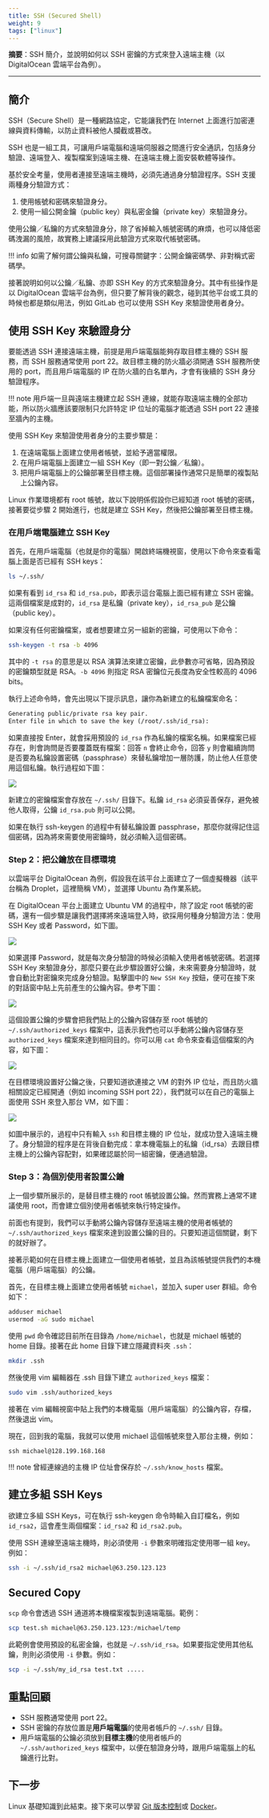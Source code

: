 ```yaml
---
title: SSH (Secured Shell)
weight: 9
tags: ["linux"]
---
```


**摘要**：SSH 簡介，並說明如何以 SSH 密鑰的方式來登入遠端主機（以 DigitalOcean 雲端平台為例）。

---

## 簡介

SSH（Secure Shell）是一種網路協定，它能讓我們在 Internet 上面進行加密連線與資料傳輸，以防止資料被他人攔截或篡改。

SSH 也是一組工具，可讓用戶端電腦和遠端伺服器之間進行安全通訊，包括身分驗證、遠端登入、複製檔案到遠端主機、在遠端主機上面安裝軟體等操作。

基於安全考量，使用者連接至遠端主機時，必須先通過身分驗證程序。SSH 支援兩種身分驗證方式：

1. 使用帳號和密碼來驗證身分。
2. 使用一組公開金鑰（public key）與私密金鑰（private key）來驗證身分。

使用公鑰／私鑰的方式來驗證身分，除了省掉輸入帳號密碼的麻煩，也可以降低密碼洩漏的風險，故實務上建議採用此驗證方式來取代帳號密碼。

!!! info
    如需了解何謂公鑰與私鑰，可搜尋關鍵字：公開金鑰密碼學、非對稱式密碼學。

接著說明如何以公鑰／私鑰、亦即 SSH Key 的方式來驗證身分。其中有些操作是以 DigitalOcean 雲端平台為例，但只要了解背後的觀念，碰到其他平台或工具的時候也都是類似用法，例如 GitLab 也可以使用 SSH Key 來驗證使用者身分。

## 使用 SSH Key 來驗證身分

要能透過 SSH 連接遠端主機，前提是用戶端電腦能夠存取目標主機的 SSH 服務，而 SSH 服務通常使用 port 22。故目標主機的防火牆必須開通 SSH 服務所使用的 port，而且用戶端電腦的 IP 在防火牆的白名單內，才會有後續的 SSH 身分驗證程序。

!!! note
    用戶端一旦與遠端主機建立起 SSH 連線，就能存取遠端主機的全部功能，所以防火牆應該要限制只允許特定 IP 位址的電腦才能透過 SSH port 22 連接至牆內的主機。

使用 SSH Key 來驗證使用者身分的主要步驟是：

1. 在遠端電腦上面建立使用者帳號，並給予適當權限。
2. 在用戶端電腦上面建立一組 SSH Key（即一對公鑰／私鑰）。
3. 把用戶端電腦上的公鑰部署至目標主機。這個部署操作通常只是簡單的複製貼上公鑰內容。
 
Linux 作業環境都有 root 帳號，故以下說明係假設你已經知道 root 帳號的密碼，接著要從步驟 2 開始進行，也就是建立 SSH Key，然後把公鑰部署至目標主機。

### 在用戶端電腦建立 SSH Key

首先，在用戶端電腦（也就是你的電腦）開啟終端機視窗，使用以下命令來查看電腦上面是否已經有 SSH keys：

```bash
ls ~/.ssh/
```

如果有看到 `id_rsa` 和 `id_rsa.pub`，即表示這台電腦上面已經有建立 SSH 密鑰。這兩個檔案是成對的，`id_rsa` 是私鑰（private key），`id_rsa_pub` 是公鑰（public key）。

如果沒有任何密鑰檔案，或者想要建立另一組新的密鑰，可使用以下命令：

```bash
ssh-keygen -t rsa -b 4096
```

其中的 `-t rsa` 的意思是以 RSA 演算法來建立密鑰，此參數亦可省略，因為預設的密鑰類型就是 RSA。`-b 4096` 則指定 RSA 密鑰位元長度為安全性較高的 4096 bits。

執行上述命令時，會先出現以下提示訊息，讓你為新建立的私鑰檔案命名：

```txt
Generating public/private rsa key pair.
Enter file in which to save the key (/root/.ssh/id_rsa):
```

如果直接按 Enter，就會採用預設的 `id_rsa` 作為私鑰的檔案名稱。如果檔案已經存在，則會詢問是否要覆蓋既有檔案：回答 `n` 會終止命令，回答 `y` 則會繼續詢問是否要為私鑰設置密碼（passphrase）來替私鑰增加一層防護，防止他人任意使用這個私鑰。執行過程如下圖：

![](images/ssh-keygen.png)

新建立的密鑰檔案會存放在 `~/.ssh/` 目錄下。私鑰 `id_rsa` 必須妥善保存，避免被他人取得，公鑰 `id_rsa.pub` 則可以公開。

如果在執行 ssh-keygen 的過程中有替私鑰設置 passphrase，那麼你就得記住這個密碼，因為將來需要使用密鑰時，就必須輸入這個密碼。

### Step 2：把公鑰放在目標環境

以雲端平台 DigitalOcean 為例，假設我在該平台上面建立了一個虛擬機器（該平台稱為 Droplet，這裡簡稱 VM），並選擇 Ubuntu 為作業系統。

在 DigitalOcean 平台上面建立 Ubuntu VM 的過程中，除了設定 root 帳號的密碼，還有一個步驟是讓我們選擇將來遠端登入時，欲採用何種身分驗證方法：使用 SSH Key 或者 Password，如下圖。

![](images/digital-ocean-droplet-auth-method.png)

如果選擇 Password，就是每次身分驗證的時候必須輸入使用者帳號密碼。若選擇 SSH Key 來驗證身分，那麼只要在此步驟設置好公鑰，未來需要身分驗證時，就會自動比對密鑰來完成身分驗證。點擊圖中的 `New SSH Key` 按鈕，便可在接下來的對話窗中貼上先前產生的公鑰內容。參考下圖：

![](images/digital-ocean-add-public-ssh-key.png)

這個設置公鑰的步驟會把我們貼上的公鑰內容儲存至 root 帳號的 `~/.ssh/authorized_keys` 檔案中，這表示我們也可以手動將公鑰內容儲存至`authorized_keys` 檔案來達到相同目的。你可以用 `cat` 命令來查看這個檔案的內容，如下圖：

![](images/authorized-keys-root.png)

在目標環境設置好公鑰之後，只要知道欲連接之 VM 的對外 IP 位址，而且防火牆相關設定已經開通（例如 incoming SSH port 22），我們就可以在自己的電腦上面使用 SSH 來登入那台 VM，如下圖：

![](images/digital-ocean-ssh-logged-in.png)

如圖中展示的，過程中只有輸入 `ssh` 和目標主機的 IP 位址，就成功登入遠端主機了。身分驗證的程序是在背後自動完成：拿本機電腦上的私鑰（id_rsa）去跟目標主機上的公鑰內容配對，如果確認屬於同一組密鑰，便通過驗證。

### Step 3：為個別使用者設置公鑰

上一個步驟所展示的，是替目標主機的 root 帳號設置公鑰。然而實務上通常不建議使用 root，而會建立個別使用者帳號來執行特定操作。

前面也有提到，我們可以手動將公鑰內容儲存至遠端主機的使用者帳號的 `~/.ssh/authorized_keys` 檔案來達到設置公鑰的目的。只要知道這個關鍵，剩下的就好辦了。

接著示範如何在目標主機上面建立一個使用者帳號，並且為該帳號提供我們的本機電腦（用戶端電腦）的公鑰。

首先，在目標主機上面建立使用者帳號 `michael`，並加入 super user 群組。命令如下：

```bash
adduser michael
usermod -aG sudo michael
```

使用 `pwd` 命令確認目前所在目錄為 `/home/michael`，也就是 michael 帳號的 home 目錄。接著在此 home 目錄下建立隱藏資料夾 `.ssh`：

```bash
mkdir .ssh
```

然後使用 vim 編輯器在 .ssh 目錄下建立 `authorized_keys` 檔案：

```bash
sudo vim .ssh/authorized_keys
```

接著在 vim 編輯視窗中貼上我們的本機電腦（用戶端電腦）的公鑰內容，存檔，然後退出 vim。

現在，回到我的電腦，我就可以使用 michael 這個帳號來登入那台主機，例如：

```
ssh michael@128.199.168.168
```

!!! note
    曾經連線過的主機 IP 位址會保存於 `~/.ssh/know_hosts` 檔案。

## 建立多組 SSH Keys

欲建立多組 SSH Keys，可在執行 ssh-keygen 命令時輸入自訂檔名，例如 `id_rsa2`，這會產生兩個檔案：`id_rsa2` 和 `id_rsa2.pub`。

使用 SSH 連線至遠端主機時，則必須使用 `-i` 參數來明確指定使用哪一組 key。例如：

```bash
ssh -i ~/.ssh/id_rsa2 michael@63.250.123.123
```

## Secured Copy

`scp` 命令會透過 SSH 通道將本機檔案複製到遠端電腦。範例：

```bash
scp test.sh michael@63.250.123.123:/michael/temp
```

此範例會使用預設的私密金鑰，也就是 `~/.ssh/id_rsa`。如果要指定使用其他私鑰，則則必須使用 `-i` 參數。例如：

```bash
scp -i ~/.ssh/my_id_rsa test.txt .....
```

## 重點回顧

- SSH 服務通常使用 port 22。
- SSH 密鑰的存放位置是**用戶端電腦**的使用者帳戶的 `~/.ssh/` 目錄。
- 用戶端電腦的公鑰必須放到**目標主機**的使用者帳戶的 `~/.ssh/authorized_keys` 檔案中，以便在驗證身分時，跟用戶端電腦上的私鑰進行比對。

## 下一步

Linux 基礎知識到此結束。接下來可以學習 [Git 版本控制](/git/git-intro.md)或 [Docker](/docker/docker-overview.md)。